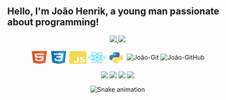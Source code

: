 ## Hello, I'm João Henrik, a young man passionate about programming!

<div align="center">
  <a href="https://github.com/joaohenrik03">
    <img height="150em" src="https://github-readme-stats.vercel.app/api?username=joaohenrik03&count_private=true&include_all_commits=true&show_icons=true&theme=algolia&hide_border=false&show_owner=true"/>
    <img height="150em" src="https://github-readme-stats.vercel.app/api/top-langs/?username=joaohenrik03&theme=algolia&hide_border=false&&layout=compact"/>
  </a>
</div>

<div style="display: inline_block" align="center"><br>
  <img align="center" alt="João-HTML" height="30" width="40" src="https://raw.githubusercontent.com/devicons/devicon/master/icons/html5/html5-original.svg">
  <img align="center" alt="João-CSS" height="30" width="40" src="https://raw.githubusercontent.com/devicons/devicon/master/icons/css3/css3-original.svg">
  <img align="center" alt="João-Js" height="30" width="40" src="https://raw.githubusercontent.com/devicons/devicon/master/icons/javascript/javascript-plain.svg">
  <img align="center" alt="João-React" height="30" width="40" src="https://raw.githubusercontent.com/devicons/devicon/master/icons/react/react-original.svg">
  <img align="center" alt="João-Python" height="30" width="40" src="https://raw.githubusercontent.com/devicons/devicon/master/icons/python/python-original.svg">
  <img align="center" alt="João-Git" height="30" width="40" src="https://cdn.jsdelivr.net/gh/devicons/devicon/icons/git/git-original.svg" />
  <img align="center" alt="João-GitHub" height="30" width="40" src="https://cdn.jsdelivr.net/gh/devicons/devicon/icons/github/github-original.svg" />
</div>
<br>
<div align="center"> 
  <a href="https://instagram.com/_joaohenrik" target="_blank"><img src="https://img.shields.io/badge/-Instagram-%23E4405F?style=for-the-badge&logo=instagram&logoColor=white" target="_blank"></a>
 	<a href="https://www.twitch.tv/jthree_3" target="_blank"><img src="https://img.shields.io/badge/Twitch-9146FF?style=for-the-badge&logo=twitch&logoColor=white" target="_blank"></a>
 <a href="https://discord.gg/ZTM4QudD" target="_blank"><img src="https://img.shields.io/badge/Discord-7289DA?style=for-the-badge&logo=discord&logoColor=white" target="_blank"></a> 
  <a href = "mailto:jh.signori@gmail.com"><img src="https://img.shields.io/badge/-Gmail-%23333?style=for-the-badge&logo=gmail&logoColor=white" target="_blank"></a>
 
  ![Snake animation](https://github.com/joaohenrik03/joaohenrik03/blob/output/github-contribution-grid-snake.svg)
</div>
